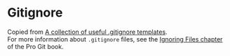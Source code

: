 # Gitignore

Copied from [A collection of useful .gitignore templates](https://github.com/github/gitignore). <br>
For more information about `.gitignore` files, see the [Ignoring Files chapter](https://git-scm.com/book/en/v2/Git-Basics-Recording-Changes-to-the-Repository#_ignoring) of the Pro Git book.
